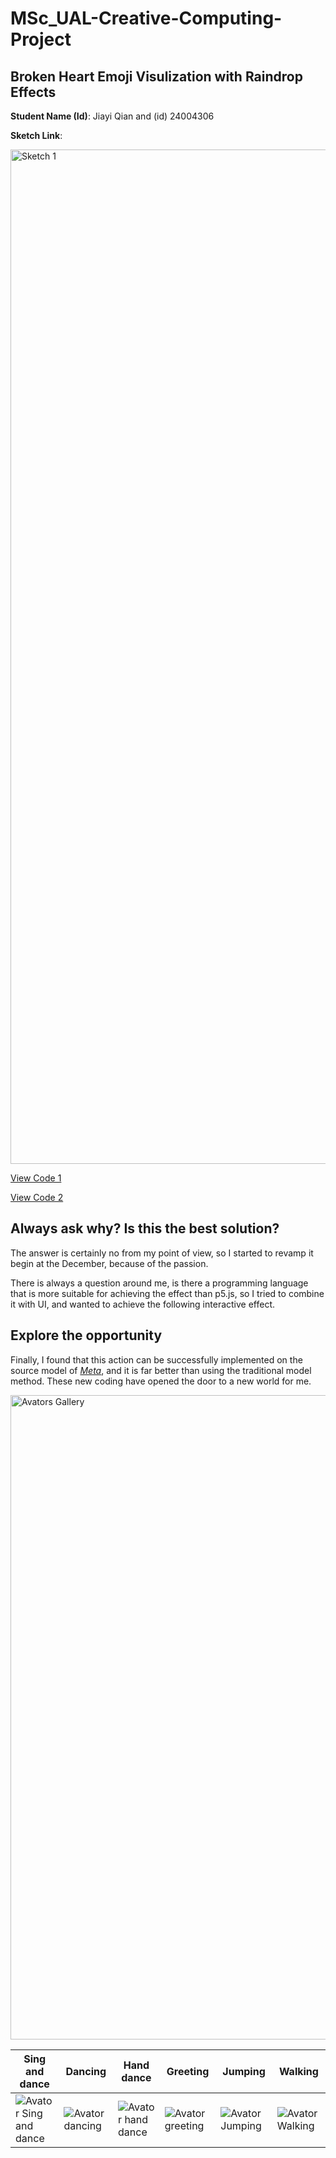 # MSc_UAL-Creative-Computing-Project

## Broken Heart Emoji Visulization with Raindrop Effects

**Student Name (Id)**: Jiayi Qian and (id) 24004306

**Sketch Link**: 

<img width="1623" alt="Sketch 1" src="https://github.com/user-attachments/assets/ee4b196b-fdb7-43c0-ba07-5ab139da007e" />

[View Code 1](https://editor.p5js.org/bianxuny/sketches/tncYd8SmJ)

[View Code 2](https://editor.p5js.org/bianxuny/sketches/xDozOUwpF)

## Always ask why? Is this the best solution?
The answer is certainly no from my point of view, so I started to revamp it begin at the December, because of the passion.

There is always a question around me, is there a programming language that is more suitable for achieving the effect than p5.js, so I tried to combine it with UI, and wanted to achieve the following interactive effect. 
## Explore the opportunity

Finally, I found that this action can be successfully implemented on the source model of [*Meta*](https://sketch.metademolab.com/canvas), and it is far better than using the traditional model method. These new coding have opened the door to a new world for me.

<img width="1031" alt="Avators Gallery" src="https://github.com/user-attachments/assets/735440c0-edb0-4dcb-8182-2fd77b2a143b" />


|Sing and dance| Dancing | Hand dance | Greeting| Jumping | Walking | 
|---|---|---|---|---|---|
|![Avator Sing and dance](https://github.com/user-attachments/assets/b49aa6d8-0131-4515-a008-2d4531e2d4c9)|![Avator dancing](https://github.com/user-attachments/assets/bfa2cab9-997d-4763-8900-3034ab0f895e)|![Avator hand dance](https://github.com/user-attachments/assets/7e7d695c-fbc2-464c-aadf-05ab9a893c44)|![Avator greeting](https://github.com/user-attachments/assets/ae194c8c-e924-4a6e-a864-182c9b4aab00)|![Avator Jumping](https://github.com/user-attachments/assets/993ddc0c-d165-46c4-8da6-ddc23f06b3f4)|![Avator Walking](https://github.com/user-attachments/assets/46f3e773-2fa5-439f-a6e9-f44d324e2d1c)|



